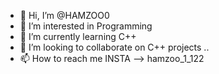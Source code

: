 - 👋 Hi, I’m @HAMZOO0
- 👀 I’m interested in Programming 
- 🌱 I’m currently learning C++ 
- 💞️ I’m looking to collaborate on  C++ projects ..
- 📫 How to reach me INSTA --> hamzoo_1_122


<!---
HAMZOO0/HAMZOO0 is a ✨ special ✨ repository because its `README.md` (this file) appears on your GitHub profile.
You can click the Preview link to take a look at your changes.
--->
